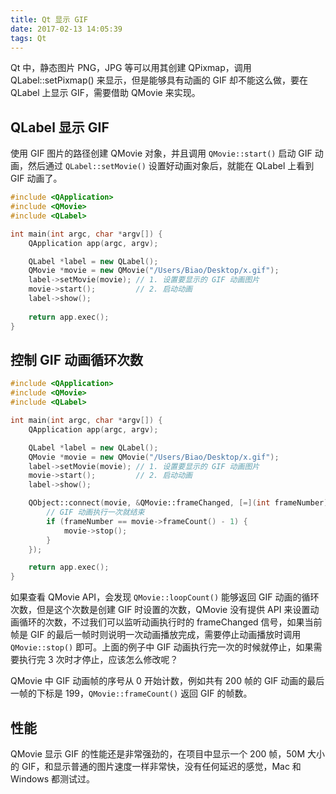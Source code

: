 ```yaml
---
title: Qt 显示 GIF
date: 2017-02-13 14:05:39
tags: Qt
---
```

Qt 中，静态图片 PNG，JPG 等可以用其创建 QPixmap，调用 QLabel::setPixmap() 来显示，但是能够具有动画的 GIF 却不能这么做，要在 QLabel 上显示 GIF，需要借助 QMovie 来实现。<!--more-->

## QLabel 显示 GIF
使用 GIF 图片的路径创建 QMovie 对象，并且调用 `QMovie::start()` 启动 GIF 动画，然后通过 `QLabel::setMovie()` 设置好动画对象后，就能在 QLabel 上看到 GIF 动画了。

```cpp
#include <QApplication>
#include <QMovie>
#include <QLabel>

int main(int argc, char *argv[]) {
    QApplication app(argc, argv);

    QLabel *label = new QLabel();
    QMovie *movie = new QMovie("/Users/Biao/Desktop/x.gif");
    label->setMovie(movie); // 1. 设置要显示的 GIF 动画图片
    movie->start();         // 2. 启动动画
    label->show();
    
    return app.exec();
}
```

## 控制 GIF 动画循环次数
```cpp
#include <QApplication>
#include <QMovie>
#include <QLabel>

int main(int argc, char *argv[]) {
    QApplication app(argc, argv);

    QLabel *label = new QLabel();
    QMovie *movie = new QMovie("/Users/Biao/Desktop/x.gif");
    label->setMovie(movie); // 1. 设置要显示的 GIF 动画图片
    movie->start();         // 2. 启动动画
    label->show();

    QObject::connect(movie, &QMovie::frameChanged, [=](int frameNumber) {
        // GIF 动画执行一次就结束
        if (frameNumber == movie->frameCount() - 1) {
            movie->stop();
        }
    });

    return app.exec();
}
```
如果查看 QMovie API，会发现 `QMovie::loopCount()` 能够返回 GIF 动画的循环次数，但是这个次数是创建 GIF 时设置的次数，QMovie 没有提供 API 来设置动画循环的次数，不过我们可以监听动画执行时的 frameChanged 信号，如果当前帧是 GIF 的最后一帧时则说明一次动画播放完成，需要停止动画播放时调用 `QMovie::stop()` 即可。上面的例子中 GIF 动画执行完一次的时候就停止，如果需要执行完 3 次时才停止，应该怎么修改呢？

QMovie 中 GIF 动画帧的序号从 0 开始计数，例如共有 200 帧的 GIF 动画的最后一帧的下标是 199，`QMovie::frameCount()` 返回 GIF 的帧数。

## 性能
QMovie 显示 GIF 的性能还是非常强劲的，在项目中显示一个 200 帧，50M 大小的 GIF，和显示普通的图片速度一样非常快，没有任何延迟的感觉，Mac 和 Windows 都测试过。
